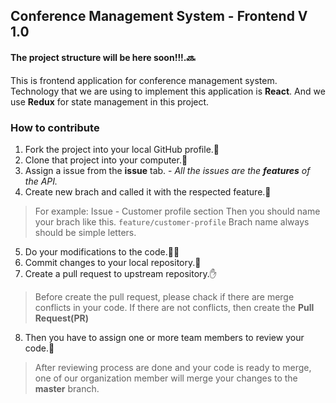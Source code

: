 ## Conference Management System - Frontend V 1.0
#### The project structure will be here soon!!!.:soon:
This is frontend application for conference management system. Technology that we are using to implement this application is **React**. And we use **Redux** for state management in this project.

### How to contribute
1. Fork the project into your local GitHub profile.:fork_and_knife:
2. Clone that project into your computer.:rocket:
3. Assign a issue from the **issue** tab. - *All the issues are the **features** of the API.*
4. Create new brach and called it with the respected feature.:seedling:
> For example: Issue - Customer profile section
> Then you should name your brach like this.
> `feature/customer-profile`
> Brach name always should be simple letters.
5. Do your modifications to the code.👨‍💻
6. Commit changes to your local repository.💬
7. Create a pull request to upstream repository.:hand:
> Before create the pull request, please chack if there are merge conflicts in your code. If there are not conflicts, then create the **Pull Request(PR)**
8. Then you have to assign one or more team members to review your code.:eyes:
> After reviewing process are done and your code is ready to merge, one of our organization member will merge your changes to the **master** branch.